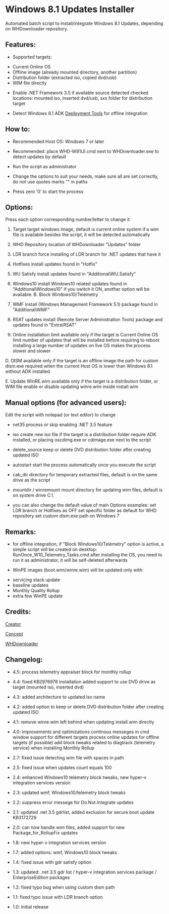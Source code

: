 # Windows 8.1 Updates Installer

Automated batch script to install/integrate Windows 8.1 Updates, depending on WHDownloader repository.

## Features:

* Supported targets:
- Current Online OS
- Offline image (already mounted directory, another partition)
- Distribution folder (extracted iso, copied dvd/usb)
- WIM file directly

* Enable .NET Framework 3.5 if available source detected
checked locations: mounted iso, inserted dvd/usb, sxs folder for distribution target

* Detect Windows 8.1 ADK [Deployment Tools](http://www.microsoft.com/en-us/download/details.aspx?id=39982) for offline integration

## How to:

* Recommended Host OS: Windows 7 or later

* Recommended: place WHD-W81UI.cmd next to WHDownloader.exe to detect updates by default

* Run the script as administrator

* Change the options to suit your needs, make sure all are set correctly, do not use quotes marks "" in paths

* Press zero '0' to start the process

## Options:

Press each option corresponding number/letter to change it

1. Target
target windows image, default is current online system
if a wim file is available besides the script, it will be detected automatically

2. WHD Repository
location of WHDownloader "Updates" folder

3. LDR branch
force installing of LDR branch for .NET updates that have it

4. Hotfixes
install updates found in "Hotfix"

5. WU Satisfy
install updates found in "Additional\WU.Satisfy"

6. Windows10
install Windows10 related updates found in "Additional\Windows10"
if you switch it ON, another option will be available: B. Block Windows10/Telemetry

7. WMF
install (Windows Management Framework 5.1) package found in "Additional\WMF"

8. RSAT updates
install (Remote Server Administration Tools) package and updates found in "Extra\RSAT"

9. Online installation limit
available only if the target is Current Online OS
limit number of updates that will be installed before requiring to reboot
installing a large number of updates on live OS makes the process slower and slower

D. DISM
available only if the target is an offline image
the path for custom dism.exe
required when the current Host OS is lower than Windows 8.1 without ADK installed

E. Update WinRE.wim
available only if the target is a distribution folder, or WIM file
enable or disable updating winre.wim inside install.wim

## Manual options (for advanced users):

Edit the script with notepad (or text editor) to change

* net35
process or skip enabling .NET 3.5 feature

* iso
create new iso file if the target is a distribution folder
require ADK installed, or placing oscdimg.exe or cdimage.exe next to the script

* delete_source
keep or delete DVD distribution folder after creating updated ISO

* autostart
start the process automatically once you execute the script

* cab_dir
directory for temporary extracted files, default is on the same drive as the script

* mountdir / winremount
mount directory for updating wim files, default is on system drive C:\

* you can also change the default value of main Options
examples:
set LDR branch or Hotfixes as OFF
set specific folder as default for WHD repository
set custom dism.exe path on Windows 7

## Remarks:

* for offline integration, if "Block Windows10/Telemetry" option is active, a simple script will be created on desktop: RunOnce_W10_Telemetry_Tasks.cmd
after installing the OS, you need to run it as administrator, it will be self-deleted afterwards

* WinPE images (boot.wim/winre.wim) will be updated only with:
- servicing stack update
- baseline updates
- Monthly Quality Rollup
- extra few WinPE update

## Credits:

[Creator](https://forums.mydigitallife.net/members/abbodi1406.204274/)

[Concept](https://forums.mydigitallife.net/members/burfadel.84828/)

[WHDownloader](https://forums.mydigitallife.net/threads/44645)

## Changelog:

* 4.5:
process telemetry appraiser block for monthly rollup

* 4.4:
fixed KB2976978 installation
added support to use DVD drive as target (mounted iso, inserted dvd)

* 4.3:
added architecture to updated iso name

* 4.2:
added option to keep or delete DVD distribution folder after creating updated ISO

* 4.1:
remove winre.wim left behind when updating install.wim directly

* 4.0:
improvements and optimizations
continous messeges in cmd window
support for different targets
process online updates for offline targets (if possible)
add block tweaks related to diagtrack (telemetry service) when installing Monthly Rollup

* 2.7: fixed issue detecting wim file with spaces in path
* 2.5: fixed issue when updates count equals 100
* 2.4: enhanced Windows10 telemetry block tweaks, new hyper-v integration services version
* 2.3: updated wmf, Windows10/telemetry block tweaks
* 2.2: suppress error messege for Do.Not.Integrate updates
* 2.1: updated .net 3.5 gdrlist, added exclusion for secure boot update KB3172729
* 2.0: can now handle wim files, added support for new Package_for_RollupFix updates
* 1.8: new hyper-v integration services version
* 1.7: added options: wmf, Windows10 block tweaks
* 1.4: fixed issue with gdr satisfy option
* 1.3: updated: .net 3.5 gdr list / hyper-v integration services package / EnterpriseEdition packages
* 1.2: fixed typo bug when using custom dism path
* 1.1: fixed typo issue with LDR branch option
* 1.0: initial release
